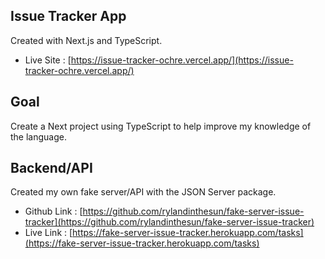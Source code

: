 ## Issue Tracker App

Created with Next.js and TypeScript.

- Live Site : [https://issue-tracker-ochre.vercel.app/](https://issue-tracker-ochre.vercel.app/)

## Goal

Create a Next project using TypeScript to help improve my knowledge of the language.

## Backend/API

Created my own fake server/API with the JSON Server package.

- Github Link : [https://github.com/rylandinthesun/fake-server-issue-tracker](https://github.com/rylandinthesun/fake-server-issue-tracker)
- Live Link : [https://fake-server-issue-tracker.herokuapp.com/tasks](https://fake-server-issue-tracker.herokuapp.com/tasks)